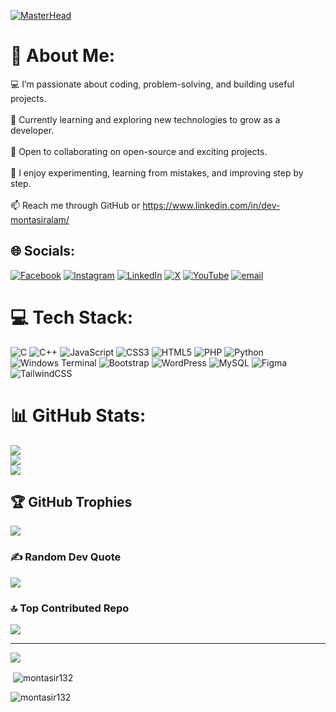   [![MasterHead](https://user-images.githubusercontent.com/90236635/232446433-d5540fa2-fe28-4bb8-b929-cdb51fe61336.gif)](https://portfolio-k6cq65351-montasiralam-projects.vercel.app/)

# 💫 About Me:
💻 I’m passionate about coding, problem-solving, and building useful projects.<br><br>🌱 Currently learning and exploring new technologies to grow as a developer.<br><br>🤝 Open to collaborating on open-source and exciting projects.<br><br>🚀 I enjoy experimenting, learning from mistakes, and improving step by step.<br><br>📫 Reach me through GitHub or https://www.linkedin.com/in/dev-montasiralam/


## 🌐 Socials:
[![Facebook](https://img.shields.io/badge/Facebook-%231877F2.svg?logo=Facebook&logoColor=white)](https://facebook.com/md.montasiralam340) [![Instagram](https://img.shields.io/badge/Instagram-%23E4405F.svg?logo=Instagram&logoColor=white)](https://instagram.com/md.montasiralam340) [![LinkedIn](https://img.shields.io/badge/LinkedIn-%230077B5.svg?logo=linkedin&logoColor=white)](https://linkedin.com/in/dev-montasiralam) [![X](https://img.shields.io/badge/X-black.svg?logo=X&logoColor=white)](https://x.com/montasiralam132) [![YouTube](https://img.shields.io/badge/YouTube-%23FF0000.svg?logo=YouTube&logoColor=white)](https://youtube.com/@@montasiralam132) [![email](https://img.shields.io/badge/Email-D14836?logo=gmail&logoColor=white)](mailto:montasiralam132@gmail.com) 

# 💻 Tech Stack:
![C](https://img.shields.io/badge/c-%2300599C.svg?style=for-the-badge&logo=c&logoColor=white) ![C++](https://img.shields.io/badge/c++-%2300599C.svg?style=for-the-badge&logo=c%2B%2B&logoColor=white) ![JavaScript](https://img.shields.io/badge/javascript-%23323330.svg?style=for-the-badge&logo=javascript&logoColor=%23F7DF1E) ![CSS3](https://img.shields.io/badge/css3-%231572B6.svg?style=for-the-badge&logo=css3&logoColor=white) ![HTML5](https://img.shields.io/badge/html5-%23E34F26.svg?style=for-the-badge&logo=html5&logoColor=white) ![PHP](https://img.shields.io/badge/php-%23777BB4.svg?style=for-the-badge&logo=php&logoColor=white) ![Python](https://img.shields.io/badge/python-3670A0?style=for-the-badge&logo=python&logoColor=ffdd54) ![Windows Terminal](https://img.shields.io/badge/Windows%20Terminal-%234D4D4D.svg?style=for-the-badge&logo=windows-terminal&logoColor=white) ![Bootstrap](https://img.shields.io/badge/bootstrap-%238511FA.svg?style=for-the-badge&logo=bootstrap&logoColor=white) ![WordPress](https://img.shields.io/badge/WordPress-%23117AC9.svg?style=for-the-badge&logo=WordPress&logoColor=white) ![MySQL](https://img.shields.io/badge/mysql-4479A1.svg?style=for-the-badge&logo=mysql&logoColor=white) ![Figma](https://img.shields.io/badge/figma-%23F24E1E.svg?style=for-the-badge&logo=figma&logoColor=white) ![TailwindCSS](https://img.shields.io/badge/tailwindcss-%2338B2AC.svg?style=for-the-badge&logo=tailwind-css&logoColor=white)
# 📊 GitHub Stats:
![](https://github-readme-stats.vercel.app/api?username=montasir132&theme=synthwave&hide_border=false&include_all_commits=true&count_private=true)<br/>
![](https://nirzak-streak-stats.vercel.app/?user=montasir132&theme=synthwave&hide_border=false)<br/>
![](https://github-readme-stats.vercel.app/api/top-langs/?username=montasir132&theme=synthwave&hide_border=false&include_all_commits=true&count_private=true&layout=compact)

## 🏆 GitHub Trophies
![](https://github-profile-trophy.vercel.app/?username=montasir132&theme=radical&no-frame=false&no-bg=false&margin-w=4)

### ✍️ Random Dev Quote
![](https://quotes-github-readme.vercel.app/api?type=horizontal&theme=radical)

### 🔝 Top Contributed Repo
![](https://github-contributor-stats.vercel.app/api?username=montasir132&limit=5&theme=dark&combine_all_yearly_contributions=true)

---
[![](https://visitcount.itsvg.in/api?id=montasir132&icon=2&color=3)](https://visitcount.itsvg.in)

<!-- Proudly created with GPRM ( https://gprm.itsvg.in ) -->
<p>&nbsp;<img align="center" src="https://github-readme-stats.vercel.app/api?username=montasir132&show_icons=true&locale=en" alt="montasir132" /></p>

<p><img align="center" src="https://github-readme-streak-stats.herokuapp.com/?user=montasir132&" alt="montasir132" /></p>


